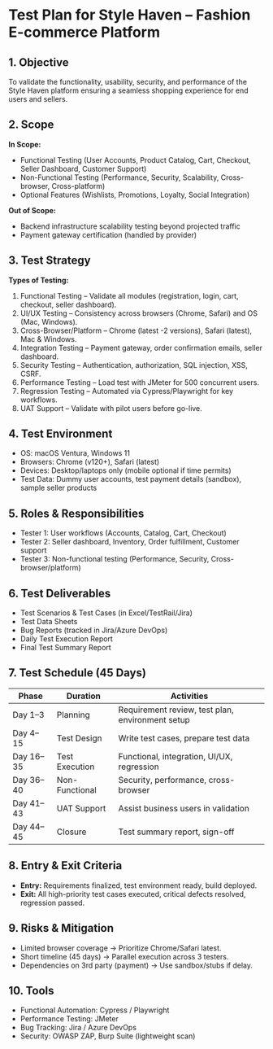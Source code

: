 # Test Plan for Style Haven – Fashion E-commerce Platform

## 1. Objective

To validate the functionality, usability, security, and performance of the Style Haven platform ensuring a seamless shopping experience for end users and sellers.

## 2. Scope

**In Scope:**

* Functional Testing (User Accounts, Product Catalog, Cart, Checkout, Seller Dashboard, Customer Support)
* Non-Functional Testing (Performance, Security, Scalability, Cross-browser, Cross-platform)
* Optional Features (Wishlists, Promotions, Loyalty, Social Integration)

**Out of Scope:**

* Backend infrastructure scalability testing beyond projected traffic
* Payment gateway certification (handled by provider)

## 3. Test Strategy

**Types of Testing:**

1. Functional Testing – Validate all modules (registration, login, cart, checkout, seller dashboard).
2. UI/UX Testing – Consistency across browsers (Chrome, Safari) and OS (Mac, Windows).
3. Cross-Browser/Platform – Chrome (latest -2 versions), Safari (latest), Mac & Windows.
4. Integration Testing – Payment gateway, order confirmation emails, seller dashboard.
5. Security Testing – Authentication, authorization, SQL injection, XSS, CSRF.
6. Performance Testing – Load test with JMeter for 500 concurrent users.
7. Regression Testing – Automated via Cypress/Playwright for key workflows.
8. UAT Support – Validate with pilot users before go-live.

## 4. Test Environment

* OS: macOS Ventura, Windows 11
* Browsers: Chrome (v120+), Safari (latest)
* Devices: Desktop/laptops only (mobile optional if time permits)
* Test Data: Dummy user accounts, test payment details (sandbox), sample seller products

## 5. Roles & Responsibilities

* Tester 1: User workflows (Accounts, Catalog, Cart, Checkout)
* Tester 2: Seller dashboard, Inventory, Order fulfillment, Customer support
* Tester 3: Non-functional testing (Performance, Security, Cross-browser/platform)

## 6. Test Deliverables

* Test Scenarios & Test Cases (in Excel/TestRail/Jira)
* Test Data Sheets
* Bug Reports (tracked in Jira/Azure DevOps)
* Daily Test Execution Report
* Final Test Summary Report

## 7. Test Schedule (45 Days)

| Phase     | Duration       | Activities                                       |
| --------- | -------------- | ------------------------------------------------ |
| Day 1–3   | Planning       | Requirement review, test plan, environment setup |
| Day 4–15  | Test Design    | Write test cases, prepare test data              |
| Day 16–35 | Test Execution | Functional, integration, UI/UX, regression       |
| Day 36–40 | Non-Functional | Security, performance, cross-browser             |
| Day 41–43 | UAT Support    | Assist business users in validation              |
| Day 44–45 | Closure        | Test summary report, sign-off                    |

## 8. Entry & Exit Criteria

* **Entry:** Requirements finalized, test environment ready, build deployed.
* **Exit:** All high-priority test cases executed, critical defects resolved, regression passed.

## 9. Risks & Mitigation

* Limited browser coverage → Prioritize Chrome/Safari latest.
* Short timeline (45 days) → Parallel execution across 3 testers.
* Dependencies on 3rd party (payment) → Use sandbox/stubs if delay.

## 10. Tools

* Functional Automation: Cypress / Playwright
* Performance Testing: JMeter
* Bug Tracking: Jira / Azure DevOps
* Security: OWASP ZAP, Burp Suite (lightweight scan)

